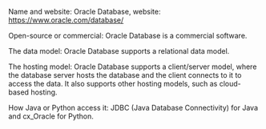 Name and website: Oracle Database, website: https://www.oracle.com/database/

Open-source or commercial: Oracle Database is a commercial software.

The data model: Oracle Database supports a relational data model.

The hosting model: Oracle Database supports a client/server model, where the database server hosts the database and the client connects to it to access the data. It also supports other hosting models, such as cloud-based hosting.

How Java or Python access it: JDBC (Java Database Connectivity) for Java and cx_Oracle for Python. 

